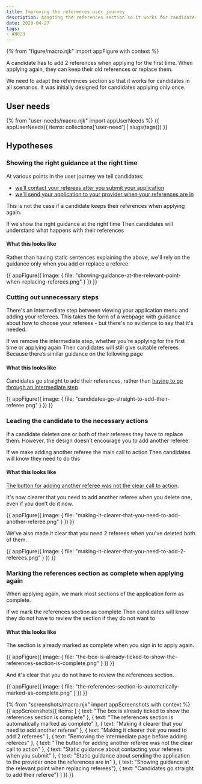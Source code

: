 ```yaml
---
title: Improving the references user journey
description: Adapting the references section so it works for candidates applying for the first time and for candidates applying again.
date: 2020-04-27
tags:
- AN023
---
```


{% from "figure/macro.njk" import appFigure with context %}

A candidate has to add 2 references when applying for the first time. When applying again, they can keep their old references or replace them.

We need to adapt the references section so that it works for candidates in all scenarios. It was initially designed for candidates applying only once.

## User needs

{% from "user-needs/macro.njk" import appUserNeeds %}
{{ appUserNeeds({ items: collections['user-need'] | slugs(tags)}) }}

## Hypotheses

### Showing the right guidance at the right time

At various points in the user journey we tell candidates:

* [we’ll contact your referees after you submit your application](/apply-for-teacher-training/improving-the-references-user-journey#static-guidance-about-contacting-your-referees-when-you-submit)
* [we'll send your application to your provider when your references are in](/apply-for-teacher-training/improving-the-references-user-journey#static-guidance-about-sending-the-application-to-the-provider-once-the-references-are-in)

This is not the case if a candidate keeps their references when applying again.

If we show the right guidance at the right time
Then candidates will understand what happens with their references

#### What this looks like

Rather than having static sentences explaining the above, we'll rely on the guidance only when you add or replace a referee.

{{ appFigure({
  image: {
    file: "showing-guidance-at-the-relevant-point-when-replacing-referees.png"
  }
}) }}

### Cutting out unnecessary steps

There's an intermediate step between viewing your application menu and adding your referees. This takes the form of a webpage with guidance about how to choose your referees - but there's no evidence to say that it's needed.

If we remove the intermediate step, whether you're applying for the first time or applying again
Then candidates will still give suitable referees
Because there’s similar guidance on the following page

#### What this looks like

Candidates go straight to add their references, rather than [having to go through an intermediate step](/apply-for-teacher-training/improving-the-references-user-journey#removing-the-intermediate-page-before-adding-referees).

{{ appFigure({
  image: {
    file: "candidates-go-straight-to-add-their-referee.png"
  }
}) }}

### Leading the candidate to the necessary actions

If a candidate deletes one or both of their referees they have to replace them. However, the design doesn’t encourage you to add another referee.

If we make adding another referee the main call to action
Then candidates will know they need to do this

#### What this looks like

[The button for adding another referee was not the clear call to action](/apply-for-teacher-training/improving-the-references-user-journey#the-button-for-adding-another-referee-was-not-the-clear-call-to-action).

It's now clearer that you need to add another referee when you delete one, even if you don’t do it now.

{{ appFigure({
  image: {
    file: "making-it-clearer-that-you-need-to-add-another-referee.png"
  }
}) }}

We've also made it clear that you need 2 referees when you've deleted both of them.

{{ appFigure({
  image: {
    file: "making-it-clearer-that-you-need-to-add-2-referees.png"
  }
}) }}

### Marking the references section as complete when applying again

When applying again, we mark most sections of the application form as complete.

If we mark the references section as complete
Then candidates will know they do not have to review the section if they do not want to

#### What this looks like

The section is already marked as complete when you sign in to apply again.

{{ appFigure({
  image: {
    file: "the-box-is-already-ticked-to-show-the-references-section-is-complete.png"
  }
}) }}

And it's clear that you do not have to review the references section.

{{ appFigure({
  image: {
    file: "the-references-section-is-automatically-marked-as-complete.png"
  }
}) }}

{% from "screenshots/macro.njk" import appScreenshots with context %}
{{ appScreenshots({
  items: [
    { text: "The box is already ticked to show the references section is complete" },
    { text: "The references section is automatically marked as complete" },
    { text: "Making it clearer that you need to add another referee" },
    { text: "Making it clearer that you need to add 2 referees" },
    { text: "Removing the intermediate page before adding referees" },
    { text: "The button for adding another referee was not the clear call to action" },
    { text: "Static guidance about contacting your referees when you submit" },
    { text: "Static guidance about sending the application to the provider once the references are in" },
    { text: "Showing guidance at the relevant point when replacing referees"},
    { text: "Candidates go straight to add their referee"}
  ]
}) }}
